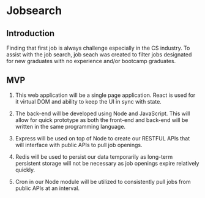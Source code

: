 # Jobsearch

## Introduction

Finding that first job is always challenge especially in the CS industry. To assist with the job search, job seach was created to filter jobs designated for
new graduates with no experience and/or bootcamp graduates.

## MVP

1. This web application will be a single page application. React is used for it virtual DOM and ability to keep the UI in sync with state.

2. The back-end will be developed using Node and JavaScript. This will allow for quick prototype as both the front-end and back-end will be written in the same programming language.

3. Express will be used on top of Node to create our RESTFUL APIs that will interface with public APIs to pull job openings.

4. Redis will be used to persist our data temporarily as long-term persistent storage will not be necessary as job openings expire relatively quickly.

5. Cron in our Node module will be utilized to consistently pull jobs from public APIs at an interval.
